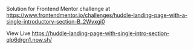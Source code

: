 Solution for Frontend Mentor challenge at https://www.frontendmentor.io/challenges/huddle-landing-page-with-a-single-introductory-section-B_2Wvxgi0

View Live https://huddle-landing-page-with-single-intro-section-qlp6drgn1.now.sh/
